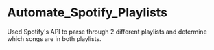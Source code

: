 # Automate_Spotify_Playlists
Used Spotify's API to parse through 2 different playlists and determine which songs are in both playlists.

